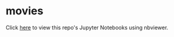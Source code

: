 # movies

Click [here](https://nbviewer.jupyter.org/github/Sudhakar7777777/movies/tree/main/) to view this repo's Jupyter Notebooks using nbviewer.
